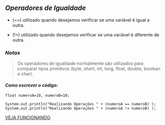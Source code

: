 ## _Operadores de Igualdade_

- (==) utilizado quando desejamos verificar se uma variável é igual a outra.

- (!=) utilizado quando desejamos verificar se uma variável é diferente de outra.

### _Notas_
> Os operadores de igualdade normalmente são utilizados para comparar tipos primitivos (byte, short, int, long, float, double, boolean e char).

#### _Como escrever o código:_

```
float numeroA=10, numeroB=10;

System.out.println("Realizando Operações " + (numeroA == numeroB) );
System.out.println("Realizando Operações " + (numeroA != numeroB) );
```
[VEJA FUNCIONANDO](https://replit.com/@ArthurEstevan/Operadores-de-Igualdade).
